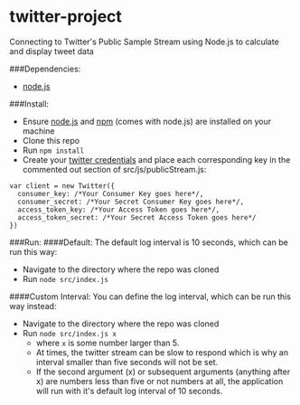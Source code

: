 # twitter-project
Connecting to Twitter's Public Sample Stream using Node.js to calculate and display tweet data

###Dependencies:
- [node.js](https://nodejs.org/download/)

###Install:
- Ensure [node.js](https://nodejs.org/) and [npm](https://www.npmjs.com/) (comes with node.js) are installed on your machine
- Clone this repo
- Run `npm install`
- Create your [twitter credentials](https://apps.twitter.com/) and place each corresponding key in the commented out section of src/js/publicStream.js:
``` 
var client = new Twitter({
  consumer_key: /*Your Consumer Key goes here*/,
  consumer_secret: /*Your Secret Consumer Key goes here*/,
  access_token_key: /*Your Access Token goes here*/,
  access_token_secret: /*Your Secret Access Token goes here*/
})
```

###Run:
####Default:
The default log interval is 10 seconds, which can be run this way:
- Navigate to the directory where the repo was cloned
- Run `node src/index.js`

####Custom Interval:
You can define the log interval, which can be run this way instead:
- Navigate to the directory where the repo was cloned
- Run `node src/index.js x`
  - where `x` is some number larger than 5.
  - At times, the twitter stream can be slow to respond which is why an interval smaller than five seconds will not be set.
  - If the second argument (x) or subsequent arguments (anything after x) are numbers less than five or not numbers at all, the application will run with it's default log interval of 10 seconds.
